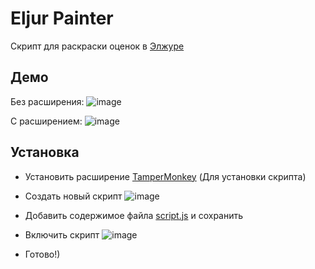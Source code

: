 # Eljur Painter
Скрипт для раскраски оценок в [Элжуре](https://eljur.ru/)

## Демо
Без расширения:
![image](https://github.com/user-attachments/assets/0a4ab7da-d4b7-4eb7-9fc2-da2b3ecac104)

С расширением:
![image](https://github.com/user-attachments/assets/72e3864d-2ecc-42dd-a1e7-f8d7b34d7f78)


## Установка
- Установить расширение [TamperMonkey](https://chromewebstore.google.com/detail/tampermonkey/dhdgffkkebhmkfjojejmpbldmpobfkfo?hl=ru) (Для установки скрипта)
- Создать новый скрипт
  ![image](https://github.com/user-attachments/assets/edaa321a-5bd2-4d76-adb7-82633477e521)
  
- Добавить содержимое файла [script.js](https://github.com/doctorixx/eljur-painter/blob/main/script.js) и сохранить
- Включить скрипт
  ![image](https://github.com/user-attachments/assets/766f8910-c11d-4163-9e9e-75fc13479f62)
  
- Готово!)
